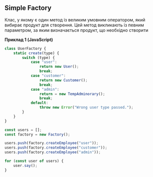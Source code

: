 ## Simple Factory

Клас, у якому є один метод із великим умовним оператором, який вибирає продукт для створення. Цей метод викликають із певним параметром, за яким визначається продукт, що необхідно створити

**Приклад 1 (JavaScript)**

```js
class UserFactory {
    static create(type) {
        switch (type) {
            case "user":
                return new User();
                break;
            case "customer":
                return new Customer();
                break;
            case "admin":
                return = new TempAdminorary();
                break;
            default:
                throw new Error("Wrong user type passed.");
        }
    }
}

const users = [];
const factory = new Factory();

users.push(factory.createEmployee("user"));
users.push(factory.createEmployee("customer"));
users.push(factory.createEmployee("admin"));

for (const user of users) {
    user.say();
}
```

